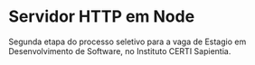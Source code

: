 # Servidor HTTP em Node
 Segunda etapa do processo seletivo para a vaga de Estagio em Desenvolvimento de Software, no Instituto CERTI Sapientia.
